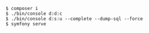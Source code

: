 
    $ composer i
    $ ./bin/console d:d:c
    $ ./bin/console d:s:u --complete --dump-sql --force
    $ symfony serve
